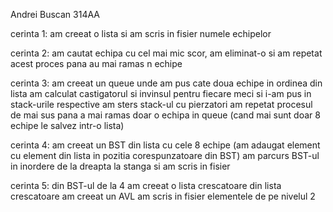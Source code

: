 Andrei Buscan
314AA

cerinta 1:
am creeat o lista si am scris in fisier numele echipelor

cerinta 2:
am cautat echipa cu cel mai mic scor, am eliminat-o si am repetat acest
proces pana au mai ramas n echipe

cerinta 3:
am creeat un queue unde am pus cate doua echipe in ordinea din lista
am calculat castigatorul si invinsul pentru fiecare meci si i-am pus in stack-urile respective
am sters stack-ul cu pierzatori
am repetat procesul de mai sus pana a mai ramas doar o echipa in queue
(cand mai sunt doar 8 echipe le salvez intr-o lista)

cerinta 4:
am creeat un BST din lista cu cele 8 echipe (am adaugat element cu 
element din lista in pozitia corespunzatoare din BST)
am parcurs BST-ul in inordere de la dreapta la stanga si am scris in fisier

cerinta 5:
din BST-ul de la 4 am creeat o lista crescatoare
din lista crescatoare am creeat un AVL
am scris in fisier elementele de pe nivelul 2